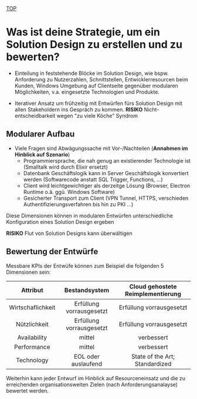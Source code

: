 [TOP](../../)

# Was ist deine Strategie, um ein Solution Design zu erstellen und zu bewerten?

* Einteilung in feststehende Blöcke im Solution Design, wie bspw. Anforderung zu 
Nutzerzahlen, Schnittstellen, Entwicklerresourcen beim Kunden, Windows Umgebung 
auf Clientseite gegenüber modularen Möglichkeiten, v.a. eingesetzte Technologien
und Produkte.

* Iterativer Ansatz um frühzeitig mit Entwürfen fürs Solution Design mit allen 
  Stakeholdern ins Gespräch zu kommen.
  **RISIKO** Nicht-entscheidbarkeit wegen "zu viele Köche" Syndrom 

## Modularer Aufbau

* Viele Fragen sind Abwägungssache mit Vor-/Nachteilen (**Annahmen im Hinblick auf Szenario**)
  * Programmiersprache, die nah genug an existierender Technologie ist (Smalltalk wird durch Elixir ersetzt)
  * Datenbank Geschäftslogik kann in Server Geschäftslogik konvertiert werden (Softwarecode anstatt SQL Trigger, Functions, …) 
  * Client wird leichtgewichtiger als derzeitge Lösung (Browser, Electron Runtime o.ä. ggü. Windows Software)
  * Gesicherter Transport zum Client (VPN Tunnel, HTTPS, verschieden Authentifizierungsverfahren bis hin zu PKI …)

Diese Dimensionen können in modularen Entwürfen unterschiedliche Konfiguration eines Solution Design ergeben

**RISIKO** Flut von Solution Designs kann überwältigen

## Bewertung der Entwürfe

Messbare KPIs der Entwüfe können zum Beispiel die folgenden 5 Dimensionen sein:

| Attribut          | Bestandsystem | Cloud gehostete Reimplementierung |
| :---------------: | :-----------: | :-------------------------------: |	
| Wirtschaflichkeit | Erfüllung vorrausgesetzt | Erfüllung vorrausgesetzt |	
| Nützlichkeit      | Erfüllung vorrausgesetzt | Erfüllung vorrausgesetzt |
| Availability	    | mittel                   | verbessert      |
| Performance	      | mittel                   | verbessert      |
| Technology        | EOL oder auslaufend      | State of the Art; Standardized |

Weiterhin kann jeder Entwurf im Hinblick auf Resourceneinsatz und die zu erreichenden
organisationsweiten Zielen (nach Anforderungsanalayse) bewertet werden.
